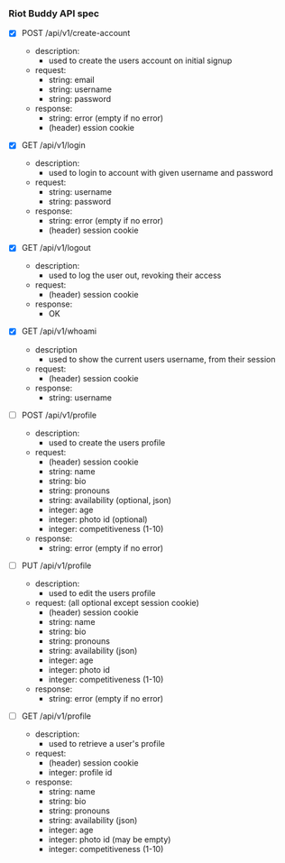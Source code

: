 ### Riot Buddy API spec

- [x] POST /api/v1/create-account
  - description:
    - used to create the users account on initial signup
  - request:
    - string: email
    - string: username
    - string: password
  - response:
    - string: error (empty if no error)
    - (header) ession cookie

- [x] GET /api/v1/login
  - description:
    - used to login to account with given username and password
  - request:
    - string: username
    - string: password
  - response:
    - string: error (empty if no error)
    - (header) session cookie

- [x] GET /api/v1/logout
  - description:
    - used to log the user out, revoking their access
  - request:
    - (header) session cookie
  - response:
    - OK

- [x] GET /api/v1/whoami
  - description
    - used to show the current users username, from their session
  - request:
    - (header) session cookie
  - response:
    - string: username

- [ ] POST /api/v1/profile
  - description:
    - used to create the users profile
  - request:
    - (header) session cookie
    - string: name
    - string: bio
    - string: pronouns
    - string: availability (optional, json)
    - integer: age
    - integer: photo id (optional)
    - integer: competitiveness (1-10)
  - response:
    - string: error (empty if no error)

- [ ] PUT /api/v1/profile
  - description:
    - used to edit the users profile
  - request: (all optional except session cookie)
    - (header) session cookie
    - string: name
    - string: bio
    - string: pronouns
    - string: availability (json)
    - integer: age
    - integer: photo id
    - integer: competitiveness (1-10)
  - response:
    - string: error (empty if no error)

- [ ] GET /api/v1/profile
  - description:
    - used to retrieve a user's profile
  - request:
    - (header) session cookie
    - integer: profile id
  - response: 
    - string: name
    - string: bio
    - string: pronouns
    - string: availability (json)
    - integer: age
    - integer: photo id (may be empty)
    - integer: competitiveness (1-10)
